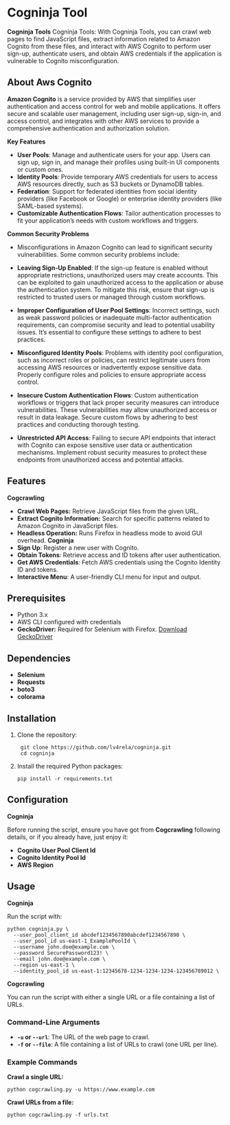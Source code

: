# Cogninja Tool

**Cogninja Tools**  Cogninja Tools: With Cogninja Tools, you can crawl web pages to find JavaScript files, extract information related to Amazon Cognito from these files, and interact with AWS Cognito to perform user sign-up, authenticate users, and obtain AWS credentials if the application is vulnerable to Cognito misconfiguration.

## About Aws Cognito

**Amazon Cognito** is a service provided by AWS that simplifies user authentication and access control for web and mobile applications. It offers secure and scalable user management, including user sign-up, sign-in, and access control, and integrates with other AWS services to provide a comprehensive authentication and authorization solution.

**Key Features**

- **User Pools**: Manage and authenticate users for your app. Users can sign up, sign in, and manage their profiles using built-in UI components or custom ones.
- **Identity Pools**: Provide temporary AWS credentials for users to access AWS resources directly, such as S3 buckets or DynamoDB tables.
- **Federation**: Support for federated identities from social identity providers (like Facebook or Google) or enterprise identity providers (like SAML-based systems).
- **Customizable Authentication Flows**: Tailor authentication processes to fit your application’s needs with custom workflows and triggers.

**Common Security Problems**

- Misconfigurations in Amazon Cognito can lead to significant security vulnerabilities. Some common security problems include:

- **Leaving Sign-Up Enabled**: If the sign-up feature is enabled without appropriate restrictions, unauthorized users may create accounts. This can be exploited to gain unauthorized access to the application or abuse the authentication system. To mitigate this risk, ensure that sign-up is restricted to trusted users or managed through custom workflows.

- **Improper Configuration of User Pool Settings**: Incorrect settings, such as weak password policies or inadequate multi-factor authentication requirements, can compromise security and lead to potential usability issues. It’s essential to configure these settings to adhere to best practices.

- **Misconfigured Identity Pools**: Problems with identity pool configuration, such as incorrect roles or policies, can restrict legitimate users from accessing AWS resources or inadvertently expose sensitive data. Properly configure roles and policies to ensure appropriate access control.

- **Insecure Custom Authentication Flows**: Custom authentication workflows or triggers that lack proper security measures can introduce vulnerabilities. These vulnerabilities may allow unauthorized access or result in data leakage. Secure custom flows by adhering to best practices and conducting thorough testing.

- **Unrestricted API Access**: Failing to secure API endpoints that interact with Cognito can expose sensitive user data or authentication mechanisms. Implement robust security measures to protect these endpoints from unauthorized access and potential attacks.
## Features

**Cogcrawling**
- **Crawl Web Pages:** Retrieve JavaScript files from the given URL.
- **Extract Cognito Information:** Search for specific patterns related to Amazon Cognito in JavaScript files.
- **Headless Operation:** Runs Firefox in headless mode to avoid GUI overhead.
**Cogninja**
- **Sign Up**: Register a new user with Cognito.
- **Obtain Tokens**: Retrieve access and ID tokens after user authentication.
- **Get AWS Credentials**: Fetch AWS credentials using the Cognito Identity ID and tokens.
- **Interactive Menu**: A user-friendly CLI menu for input and output.

## Prerequisites

- Python 3.x
- AWS CLI configured with credentials
- **GeckoDriver:** Required for Selenium with Firefox. [Download GeckoDriver](https://github.com/mozilla/geckodriver/releases)


## Dependencies

- **Selenium**
- **Requests**
- **boto3**
- **colorama**

## Installation

1. Clone the repository:

    ```
     git clone https://github.com/lv4rela/cogninja.git
     cd cogninja
    ```

2. Install the required Python packages:

    ```
    pip install -r requirements.txt
    ```

## Configuration

**Cogninja**

Before running the script, ensure you have got from **Cogcrawling** following details, or if you already have, just enjoy it:

- **Cognito User Pool Client Id**
- **Cognito Identity Pool Id**
- **AWS Region**

## Usage

**Cogninja**

Run the script with:

```
python cogninja.py \
  --user_pool_client_id abcdef1234567890abcdef1234567890 \
  --user_pool_id us-east-1_ExamplePoolId \
  --username john.doe@example.com \
  --password SecurePassword123! \
  --email john.doe@example.com \
  --region us-east-1 \
  --identity_pool_id us-east-1:12345678-1234-1234-1234-123456789012 \

```
**Cogcrawling**

You can run the script with either a single URL or a file containing a list of URLs.

### Command-Line Arguments

- **`-u` or `--url`**: The URL of the web page to crawl.
- **`-f` or `--file`**: A file containing a list of URLs to crawl (one URL per line).

### Example Commands

**Crawl a single URL:**

```
python cogcrawling.py -u https://www.example.com
```

**Crawl URLs from a file:**

```
python cogcrawling.py -f urls.txt
```
